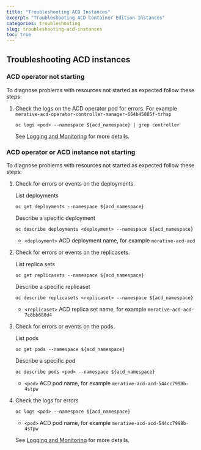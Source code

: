 ```yaml
---
title: "Troubleshooting ACD Instances"
excerpt: "Troubleshooting ACD Container Edition Instances"
categories: troubleshooting
slug: troubleshooting-acd-instances
toc: true
---
```


## Troubleshooting ACD instances

### ACD operator not starting

To diagnose problems with resources not started as expected follow these steps:

1. Check the logs on the ACD operator pod for errors. For example `merative-acd-operator-controller-manager-664b45885f-trhsp`

   ```
   oc logs <pod> --namespace ${acd_namespace} | grep controller
   ```

   See [Logging and Monitoring](/troubleshooting/logging-monitoring) for more details.

### ACD operator or ACD instance not starting

To diagnose problems with resources not started as expected follow these steps:

1. Check for errors or events on the deployments.

   List deployments

   ```
   oc get deployments --namespace ${acd_namespace}
   ```

   Describe a specific deployment

    ```
   oc describe deployments <deployment> --namespace ${acd_namespace}
   ```

   - `<deployment>` ACD deployment name, for example `merative-acd-acd`

1. Check for errors or events on the replicasets.

   List replica sets

   ```
   oc get replicasets --namespace ${acd_namespace}
   ```

   Describe a specific replicaset

    ```
   oc describe replicasets <replicaset> --namespace ${acd_namespace}
   ```

   - `<replicaset>` ACD replica set name, for example `merative-acd-acd-7c8bb688d4`

1. Check for errors or events on the pods.

   List pods

   ```
   oc get pods --namespace ${acd_namespace}
   ```

   Describe a specific pod

    ```
   oc describe pods <pod> --namespace ${acd_namespace}
   ```

   - `<pod>` ACD pod name, for example `merative-acd-acd-544cc7998b-4stpw`

1. Check the logs for errors

   ```
   oc logs <pod> --namespace ${acd_namespace}
   ```

   - `<pod>` ACD pod name, for example `merative-acd-acd-544cc7998b-4stpw`

   See [Logging and Monitoring](/troubleshooting/logging-monitoring) for more details.
